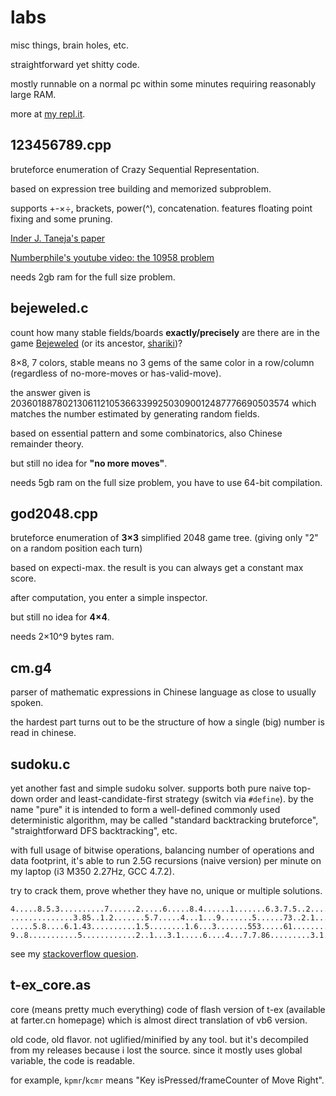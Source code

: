 # labs

misc things, brain holes, etc.

straightforward yet shitty code.

mostly runnable on a normal pc within some minutes requiring reasonably large RAM.

more at [my repl.it](https://repl.it/@farteryhr).

## 123456789.cpp

bruteforce enumeration of Crazy Sequential Representation.

based on expression tree building and memorized subproblem.

supports +-×÷, brackets, power(^), concatenation. features floating point fixing and some pruning.

[Inder J. Taneja's paper](https://arxiv.org/abs/1302.1479)

[Numberphile's youtube video: the 10958 problem](https://www.youtube.com/watch?v=-ruC5A9EzzE)

needs 2gb ram for the full size problem.

## bejeweled.c

count how many stable fields/boards **exactly/precisely** are there are in the game [Bejeweled](http://www.bejeweled.com/) (or its ancestor, [shariki](https://en.wikipedia.org/wiki/Shariki))?

8×8, 7 colors, stable means no 3 gems of the same color in a row/column (regardless of no-more-moves or has-valid-move).

the answer given is 203601887802130611210536633992503090012487776690503574 which matches the number estimated by generating random fields.

based on essential pattern and some combinatorics, also Chinese remainder theory.

but still no idea for **"no more moves"**.

needs 5gb ram on the full size problem, you have to use 64-bit compilation.

## god2048.cpp

bruteforce enumeration of **3×3** simplified 2048 game tree. (giving only "2" on a random position each turn)

based on expecti-max. the result is you can always get a constant max score.

after computation, you enter a simple inspector.

but still no idea for **4×4**.

needs 2×10^9 bytes ram.

## cm.g4

parser of mathematic expressions in Chinese language as close to usually spoken.

the hardest part turns out to be the structure of how a single (big) number is read in chinese.

## sudoku.c

yet another fast and simple sudoku solver. supports both pure naive top-down order and least-candidate-first strategy (switch via `#define`). by the name "pure" it is intended to form a well-defined commonly used deterministic algorithm, may be called "standard backtracking bruteforce", "straightforward DFS backtracking", etc.

with full usage of bitwise operations, balancing number of operations and data footprint, it's able to run 2.5G recursions (naive version) per minute on my laptop (i3 M350 2.27Hz, GCC 4.7.2).

try to crack them, prove whether they have no, unique or multiple solutions.
```
4.....8.5.3..........7......2.....6.....8.4......1.......6.3.7.5..2.....1.4......
..............3.85..1.2.......5.7.....4...1...9.......5......73..2.1........4...9
.....5.8....6.1.43..........1.5........1.6...3.......553.....61........4.........
9..8...........5............2..1...3.1.....6....4...7.7.86.........3.1..4.....2..
```
see my [stackoverflow quesion](https://stackoverflow.com/questions/24682039).

## t-ex_core.as

core (means pretty much everything) code of flash version of t-ex (available at farter.cn homepage) which is almost direct translation of vb6 version.

old code, old flavor. not uglified/minified by any tool. but it's decompiled from my releases because i lost the source. since it mostly uses global variable, the code is readable.

for example, `kpmr`/`kcmr` means "Key isPressed/frameCounter of Move Right".
